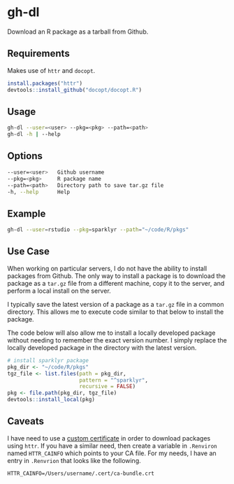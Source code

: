 # gh-dl
Download an R package as a tarball from Github.

## Requirements
Makes use of `httr` and `docopt`.

```R
install.packages("httr")
devtools::install_github("docopt/docopt.R")
```

## Usage

```bash
gh-dl --user=<user> --pkg=<pkg> --path=<path>
gh-dl -h | --help
```

## Options

```bash
--user=<user>   Github username
--pkg=<pkg>     R package name
--path=<path>   Directory path to save tar.gz file
-h, --help      Help
```

## Example

```bash
gh-dl --user=rstudio --pkg=sparklyr --path="~/code/R/pkgs"
```

## Use Case
When working on particular servers, I do not have the ability to install packages from Github.  The only way to install a package is to download the package as a `tar.gz` file from a different machine, copy it to the server, and perform a local install on the server.

I typically save the latest version of a package as a `tar.gz` file in a common directory.  This allows me to execute code similar to that below to install the package.

The code below will also allow me to install a locally developed package without needing to remember the exact version number. I simply replace the locally developed package in the directory with the latest version.

```R
# install sparklyr package
pkg_dir <- "~/code/R/pkgs"
tgz_file <- list.files(path = pkg_dir,
                       pattern = "^sparklyr",
                       recursive = FALSE)
pkg <- file.path(pkg_dir, tgz_file)
devtools::install_local(pkg)
```

## Caveats
I have need to use a [custom certificate](https://github.com/curtisalexander/til/blob/master/R/custom-cert.md) in order to download packages using `httr`.  If you have a similar need, then create a variable in `.Renviron` named `HTTR_CAINFO` which points to your CA file.  For my needs, I have an entry in `.Renvrion` that looks like the following.

```
HTTR_CAINFO=/Users/username/.cert/ca-bundle.crt
```
